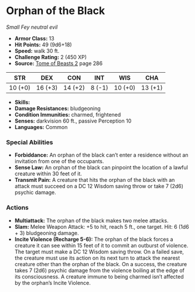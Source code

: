 # Orphan of the Black

*Small* *Fey* *neutral evil*

- **Armor Class:** 13
- **Hit Points:** 49 (9d6+18)
- **Speed:** walk 30 ft.
- **Challenge Rating:** 2 (450 XP)
- **Source:** [Tome of Beasts 2](https://koboldpress.com/kpstore/product/tome-of-beasts-2-for-5th-edition) page 286

| STR | DEX | CON | INT | WIS | CHA |
| --- | --- | --- | --- | --- | --- |
| 10 (+0) | 16 (+3) | 14 (+2) | 8 (-1) | 10 (+0) | 13 (+1) |

- **Skills:** 
- **Damage Resistances:** bludgeoning
- **Condition Immunities:** charmed, frightened
- **Senses:** darkvision 60 ft., passive Perception 10
- **Languages:** Common

### Special Abilities

- **Forbiddance:** An orphan of the black can’t enter a residence without an invitation from one of the occupants.
- **Sense Law:** An orphan of the black can pinpoint the location of a lawful creature within 30 feet of it.
- **Transmit Pain:** A creature that hits the orphan of the black with an attack must succeed on a DC 12 Wisdom saving throw or take 7 (2d6) psychic damage.

### Actions

- **Multiattack:** The orphan of the black makes two melee attacks.
- **Slam:** Melee Weapon Attack: +5 to hit, reach 5 ft., one target. Hit: 6 (1d6 + 3) bludgeoning damage.
- **Incite Violence (Recharge 5-6):** The orphan of the black forces a creature it can see within 15 feet of it to commit an outburst of violence. The target must make a DC 12 Wisdom saving throw. On a failed save, the creature must use its action on its next turn to attack the nearest creature other than the orphan of the black. On a success, the creature takes 7 (2d6) psychic damage from the violence boiling at the edge of its consciousness. A creature immune to being charmed isn’t affected by the orphan’s Incite Violence.


